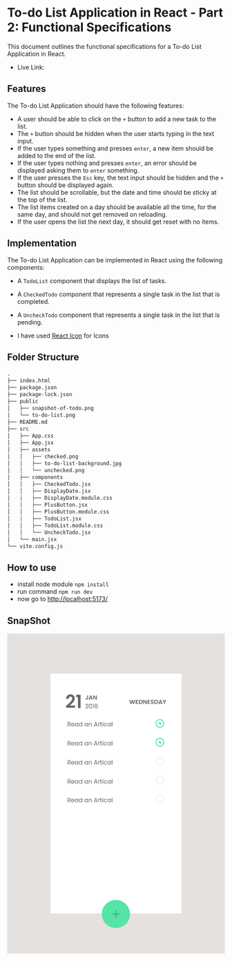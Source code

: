 # To-do List Application in React - Part 2: Functional Specifications

This document outlines the functional specifications for a To-do List Application in React.

- Live Link: 

## Features
The To-do List Application should have the following features:

- A user should be able to click on the ``+`` button to add a new task to the list.
- The ``+`` button should be hidden when the user starts typing in the text input.
- If the user types something and presses ``enter``, a new item should be added to the end of the list.
- If the user types nothing and presses ``enter``, an error should be displayed asking them to ``enter`` something.
- If the user presses the ``Esc`` key, the text input should be hidden and the ``+`` button should be displayed again.
- The list should be scrollable, but the date and time should be sticky at the top of the list.
- The list items created on a day should be available all the time, for the same day, and should not get removed on reloading.
- If the user opens the list the next day, it should get reset with no items.

## Implementation
The To-do List Application can be implemented in React using the following components:

- A ``TodoList`` component that displays the list of tasks.
- A ``CheckedTodo`` component that represents a single task in the list that is completed.
- A ``UncheckTodo`` component that represents a single task in the list that is pending.

- I have used [React Icon](https://react-icons.github.io/react-icons) for Icons

## Folder Structure
    .
    ├── index.html
    ├── package.json
    ├── package-lock.json
    ├── public
    │   ├── snapshot-of-todo.png
    │   └── to-do-list.png
    ├── README.md
    ├── src
    │   ├── App.css
    │   ├── App.jsx
    │   ├── assets
    │   │   ├── checked.png
    │   │   ├── to-do-list-background.jpg
    │   │   └── unchecked.png
    │   ├── components
    │   │   ├── CheckedTodo.jsx
    │   │   ├── DisplayDate.jsx
    │   │   ├── DisplayDate.module.css
    │   │   ├── PlusButton.jsx
    │   │   ├── PlusButton.module.css
    │   │   ├── TodoList.jsx
    │   │   ├── TodoList.module.css
    │   │   └── UncheckTodo.jsx
    │   └── main.jsx
    └── vite.config.js

## How to use

- install node module ``npm install``
- run command ``npm run dev``
- now go to [http://localhost:5173/](http://localhost:5173/)

## SnapShot

![screen-shot](./public/snapshot-of-todo.png)
